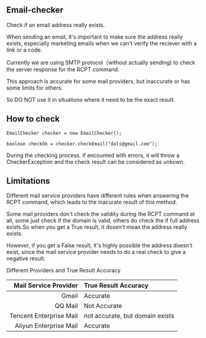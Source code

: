 ## Email-checker
Check if an email address really exists. 

When sending an email, it's important to make sure the address really exists, especially marketing emails when we can't verify the reciever with a link or a code.

Currently we are using SMTP protocol（without actually sending) to check the server response for the RCPT command. 

This approach is accurate for some mail providers, but inaccurate or has some limits for others.

So DO NOT use it in situations where it need to be the exact result.


## How to check

    EmailChecker checker = new EmailChecker();
    
    boolean checkOk = checker.checkEmail("dali@gmail.com");

During the checking process, if encounted with  errors, it will throw a CheckerException and the check result can be considered as unkown.


## Limitations

Different mail service providers have different rules when answering the RCPT command, which leads to the inacurate result of this method.

Some mail providers don't check the validity during the RCPT command at all, some just check if the domain is valid, others do check the if full address exists.So when you get a True result, it dosen't mean the address really exists.

However, if you get a False result, it's highly possible the address  doesn't exist, since the mail service provider needs to do a real check to give a negative result.

Different Providers and True Result Accuracy

|Mail Service Provider|True Result Accuracy|
|-:|:-|
|Gmail|Accurate|
|QQ Mail|Not Accurate|
|Tencent Enterprise Mail|not accurate, but domain exists|
|Aliyun Enterprise Mail|Accurate|
